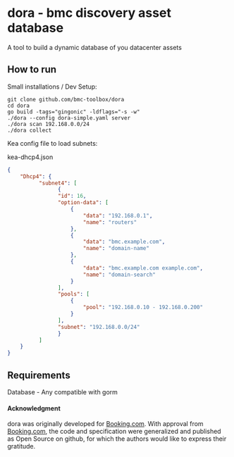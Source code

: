 # dora - bmc discovery asset database

A tool to build a dynamic database of you datacenter assets

## How to run

Small installations / Dev Setup:

```console
git clone github.com/bmc-toolbox/dora
cd dora
go build -tags="gingonic" -ldflags="-s -w"
./dora --config dora-simple.yaml server
./dora scan 192.168.0.0/24
./dora collect
```

Kea config file to load subnets:

kea-dhcp4.json
```json
{
    "Dhcp4": {
          "subnet4": [
                {
                "id": 16,
                "option-data": [
                    {
                        "data": "192.168.0.1",
                        "name": "routers"
                    },
                    {
                        "data": "bmc.example.com",
                        "name": "domain-name"
                    },
                    {
                        "data": "bmc.example.com example.com",
                        "name": "domain-search"
                    }
                ],
                "pools": [
                    {
                        "pool": "192.168.0.10 - 192.168.0.200"
                    }
                ],
                "subnet": "192.168.0.0/24"
                }
          ]
    }
}
```

## Requirements

Database - Any compatible with gorm

#### Acknowledgment

dora was originally developed for [Booking.com](http://www.booking.com).
With approval from [Booking.com](http://www.booking.com), the code and
specification were generalized and published as Open Source on github, for
which the authors would like to express their gratitude.
